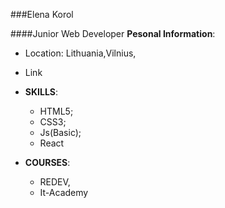 ###Elena Korol

####Junior Web Developer
__Pesonal Information__:
+ Location: Lithuania,Vilnius,
+ Link


+ __SKILLS__:
    + HTML5;
    + CSS3;
    + Js(Basic);
    + React


+ __COURSES__:
    + REDEV,
    + It-Academy




